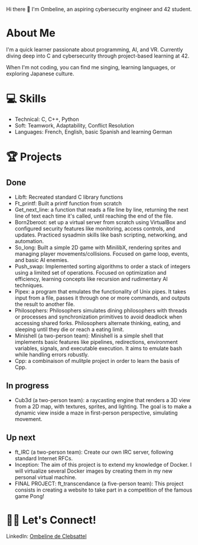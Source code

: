 Hi there 👋 I'm Ombeline, an aspiring cybersecurity engineer and 42 student.

# About Me

I'm a quick learner passionate about programming, AI, and VR. Currently diving deep into C and cybersecurity through project-based learning at 42.

When I'm not coding, you can find me singing, learning languages, or exploring Japanese culture.

# 💻 Skills

- Technical: C, C++, Python
- Soft: Teamwork, Adaptability, Conflict Resolution
- Languages: French, English, basic Spanish and learning German

# 🏆 Projects

## Done
- Libft: Recreated standard C library functions
- Ft_printf: Built a printf function from scratch
- Get_next_line:  a function that reads a file line by line, returning the next line of text each time it's called, until reaching the end of the file.
- Born2beroot: set up a virtual server from scratch using VirtualBox and configured security features like monitoring, access controls, and updates. Practiced sysadmin skills like bash scripting, networking, and automation.
- So_long: Built a simple 2D game with MinilibX, rendering sprites and managing player movements/collisions. Focused on game loop, events, and basic AI enemies.
- Push_swap: Implemented sorting algorithms to order a stack of integers using a limited set of operations. Focused on optimization and efficiency, learning concepts like recursion and rudimentary AI techniques.
- Pipex: a program that emulates the functionality of Unix pipes. It takes input from a file, passes it through one or more commands, and outputs the result to another file.
- Philosophers: Philosophers simulates dining philosophers with threads or processes and synchronization primitives to avoid deadlock when accessing shared forks. Philosophers alternate thinking, eating, and sleeping until they die or reach a eating limit.
- Minishell (a two-person team): Minishell is a simple shell that implements basic features like pipelines, redirections, environment variables, signals, and executable execution. It aims to emulate bash while handling errors robustly.
- Cpp: a combinaison of mulitple project in order to learn the basis of Cpp.

## In progress
- Cub3d (a two-person team): a raycasting engine that renders a 3D view from a 2D map, with textures, sprites, and lighting. The goal is to make a dynamic view inside a maze in first-person perspective, simulating movement.

## Up next
- ft_IRC (a two-person team): Create our own IRC server, following standard Internet RFCs.
- Inception: The aim of this project is to extend my knowledge of Docker. I will virtualize several Docker images by creating them in my new personal virtual machine.
- FINAL PROJECT: ft_transcendance (a five-person team): This project consists in creating a website to take part in a competition of the famous game Pong!

# 🤝🏻 Let's Connect!

LinkedIn: [Ombeline de Clebsattel](https://www.linkedin.com/in/ombeline-de-clebsattel-5630b61a9/)
